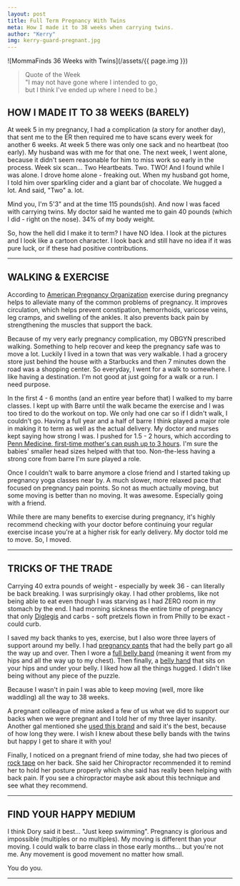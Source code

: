 ```yaml
---
layout: post
title: Full Term Pregnancy With Twins
meta: How I made it to 38 weeks when carrying twins.
author: "Kerry"
img: kerry-guard-pregnant.jpg
---
```


![MommaFinds 36 Weeks with Twins](/assets/{{ page.img }})

> Quote of the Week <br> "I may not have gone where I intended to go,<br>but I think I've ended up where I need to be.)

## HOW I MADE IT TO 38 WEEKS (BARELY)

At week 5 in my pregnancy, I had a complication (a story for another day), that sent me to the ER then required me to have scans every week for another 6 weeks. At week 5 there was only one sack and no heartbeat (too early). My husband was with me for that one. The next week, I went alone, because it didn't seem reasonable for him to miss work so early in the process. Week six scan... Two Heartbeats. Two. TWO! And I found while I was alone. I drove home alone - freaking out. When my husband got home, I told him over sparkling cider and a giant bar of chocolate. We hugged a lot. And said, "Two" a. lot.

Mind you, I'm 5'3" and at the time 115 pounds(ish). And now I was faced with carrying twins. My doctor said he wanted me to gain 40 pounds (which I did - right on the nose). 34% of my body weight.

So, how the hell did I make it to term? I have NO Idea. I look at the pictures and I look like a cartoon character. I look back and still have no idea if it was pure luck, or if these had positive contributions.

___

## WALKING &amp; EXERCISE

According to [American Pregnancy Organization](http://americanpregnancy.org/pregnancy-health/effects-of-exercise-on-pregnancy/) exercise during pregnancy helps to alleviate many of the common problems of pregnancy. It improves circulation, which helps prevent constipation, hemorrhoids, varicose veins, leg cramps, and swelling of the ankles. It also prevents back pain by strengthening the muscles that support the back.

Because of my very early pregnancy complication, my OBGYN prescribed walking. Something to help recover and keep the pregnancy safe was to move a lot. Luckily I lived in a town that was very walkable. I had a grocery store just behind the house with a Starbucks and then 7 minutes down the road was a shopping center. So everyday, I went for a walk to somewhere. I like having a destination. I'm not good at just going for a walk or a run. I need purpose.  

In the first 4 - 6 months (and an entire year before that) I walked to my barre classes. I kept up with Barre until the walk became the exercise and I was too tired to do the workout on top. We only had one car so if I didn't walk, I couldn't go. Having a full year and a half of barre I think played a major role in making it to term as well as the actual delivery. My doctor and nurses kept saying how strong I was. I  pushed for 1.5 - 2 hours, which according to [Penn Medicine, first-time mother's can push up to 3 hours](http://pennmedicine.adam.com/content.aspx?productId=14&pid=14&gid=000126). I'm sure the babies' smaller head sizes helped with that too. Non-the-less having a strong core from barre I'm sure played a role.

Once I couldn't walk to barre anymore a close friend and I started taking up pregnancy yoga classes near by. A much slower, more relaxed pace that focused on pregnancy pain points. So not as much actually moving, but some moving is better than no moving. It was awesome. Especially going with a friend.

While there are many benefits to exercise during pregnancy, it's highly recommend checking with your doctor before continuing your regular exercise incase you're at a higher risk for early delivery. My doctor told me to move. So, I moved.

___

## TRICKS OF THE TRADE

Carrying 40 extra pounds of weight - especially by week 36 - can literally be back breaking. I was surprisingly okay. I had other problems, like not being able to eat even though I was starving as I had ZERO room in my stomach by the end. I had morning sickness the entire time of pregnancy that only [Diglegis](https://www.diclegis.com/en/diclegis/what-is-diclegis) and carbs - soft pretzels flown in from Philly to be exact - could curb.

I saved my back thanks to yes, exercise, but I also wore three layers of support around my belly. I had [pregnancy pants](https://www.pinkblushmaternity.com/n-56-jeans.aspx) that had the belly part go all the way up and over. Then I wore a [full belly band](https://amzn.to/2DMi4HT) (meaning it went from my hips and all the way up to my chest). Then finally, a [belly hand](https://amzn.to/2GLWzdj) that sits on your hips and under your belly. I liked how all the things hugged. I didn't like being without any piece of the puzzle.

Because I wasn't in pain I was able to keep moving (well, more like waddling) all the way to 38 weeks.

A pregnant colleague of mine asked a few of us what we did to support our backs when we were pregnant and I told her of my three layer insanity. Another gal mentioned she [used this brand](https://www.blanqi.com/products/blanqi-maternity-support-bellyband?variant=1114741341) and said it's the best, because of how long they were. I wish I knew about these belly bands with the twins but happy I get to share it with you!

 Finally, I noticed on a pregnant friend of mine today, she had two pieces of [rock tape](https://amzn.to/2DMFflo) on her back. She said her Chiropractor recommended it to remind her to hold her posture properly which she said has really been helping with back pain. If you see a chiropractor maybe ask about this technique and see what they recommend.

---

## FIND YOUR HAPPY MEDIUM

I think Dory said it best... "Just keep swimming". Pregnancy is glorious and impossible (multiples or no multiples). My moving is different than your moving. I could walk to barre class in those early months... but you're not me. Any movement is good movement no matter how small.

You do you.

---
